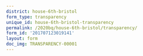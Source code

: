 ```yaml
---
district: house-6th-bristol
form_type: transparency
unique_id: house-6th-bristol-transparency
permalink: /2020bq/house-6th-bristol/transparency/
form_id: '201707123019141'
layout: form
doc_img: TRANSPARENCY-00001
---
```

